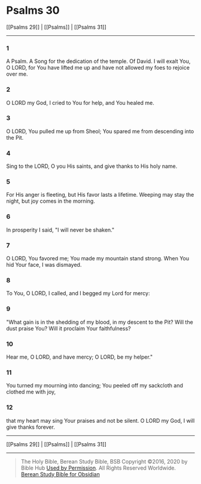 # Psalms 30

[[Psalms 29]] | [[Psalms]] | [[Psalms 31]]

---

### 1
A Psalm. A Song for the dedication of the temple. Of David. I will exalt You, O LORD, for You have lifted me up and have not allowed my foes to rejoice over me.

### 2
O LORD my God, I cried to You for help, and You healed me.

### 3
O LORD, You pulled me up from Sheol; You spared me from descending into the Pit.

### 4
Sing to the LORD, O you His saints, and give thanks to His holy name.

### 5
For His anger is fleeting, but His favor lasts a lifetime. Weeping may stay the night, but joy comes in the morning.

### 6
In prosperity I said, "I will never be shaken."

### 7
O LORD, You favored me; You made my mountain stand strong. When You hid Your face, I was dismayed.

### 8
To You, O LORD, I called, and I begged my Lord for mercy:

### 9
"What gain is in the shedding of my blood, in my descent to the Pit? Will the dust praise You? Will it proclaim Your faithfulness?

### 10
Hear me, O LORD, and have mercy; O LORD, be my helper."

### 11
You turned my mourning into dancing; You peeled off my sackcloth and clothed me with joy,

### 12
that my heart may sing Your praises and not be silent. O LORD my God, I will give thanks forever.

---

[[Psalms 29]] | [[Psalms]] | [[Psalms 31]]

---

> The Holy Bible, Berean Study Bible, BSB
> Copyright &copy;2016, 2020 by Bible Hub
> [Used by Permission](https://berean.bible/terms.htm). All Rights Reserved Worldwide.
> [Berean Study Bible for Obsidian](https://github.com/gapmiss/berean-study-bible-for-obsidian)

